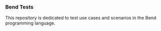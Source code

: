 ### Bend Tests

This repository is dedicated to test use cases and scenarios in the Bend programming language.